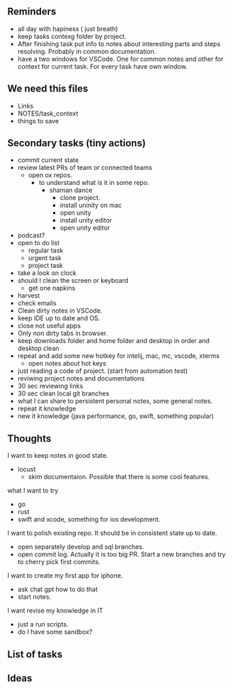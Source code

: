## Reminders

- all day with hapiness ( just breath)
- keep tasks contexg folder by project. 
- After finishing task put info to notes about interesting parts and steps resolving. Probably in common documentation.
- have a two windows for VSCode. One for common notes and other for context for current task. For every task have own window. 

## We need this files

- Links
- NOTES/task_context
- things to save

## Secondary tasks (tiny actions)

- commit current state
- review latest PRs of team or connected teams
  - open ox repos. 
    - to understand what is it in some repo. 
      - shaman dance
        - clone project.
        - install uninity on mac
        - open unity
        - install unity editor
        - open unity editor
- podcast?
- open to do list
  - regular task
  - urgent task
  - project task
- take a look on clock  
- should I clean the screen or keyboard
  - get one napkins
- harvest
- check emails
- Clean dirty notes in VSCode.
- keep IDE up to date and OS.  
- close not useful apps
- Only non dirty tabs in browser.  
- keep downloads folder and home folder and desktop in order and desktop clean
- repeat and add some new hotkey for intelij, mac, mc, vscode, xterms
  - open notes about hot keys 
- just reading a code of project. (start from automation test)
- reviwing project notes and documentations
- 30 sec reviewing links
- 30 sec clean local git branches
- what I can share to persistent personal notes, some general notes.
- repeat it knowledge
- new it knowledge (java performance, go, swift, something popular)

## Thoughts

I want to keep notes in good state. 
- locust
  - skim documentaion. Possible that there is some cool features. 

what I want to try
- go
- rust
- swift and xcode, something for ios development.

I want to polish existing repo. It should be in consistent state up to date. 
- open separately develop and sql branches. 
- open commit log. Actually it is too big PR. Start a new branches and try to cherry pick first commits. 

I want to create my first app for iphone. 
- ask chat gpt how to do that
- start notes. 

I want revise my knowledge in IT
- just a run scripts.
- do I have some sandbox?

## List of tasks

## Ideas

